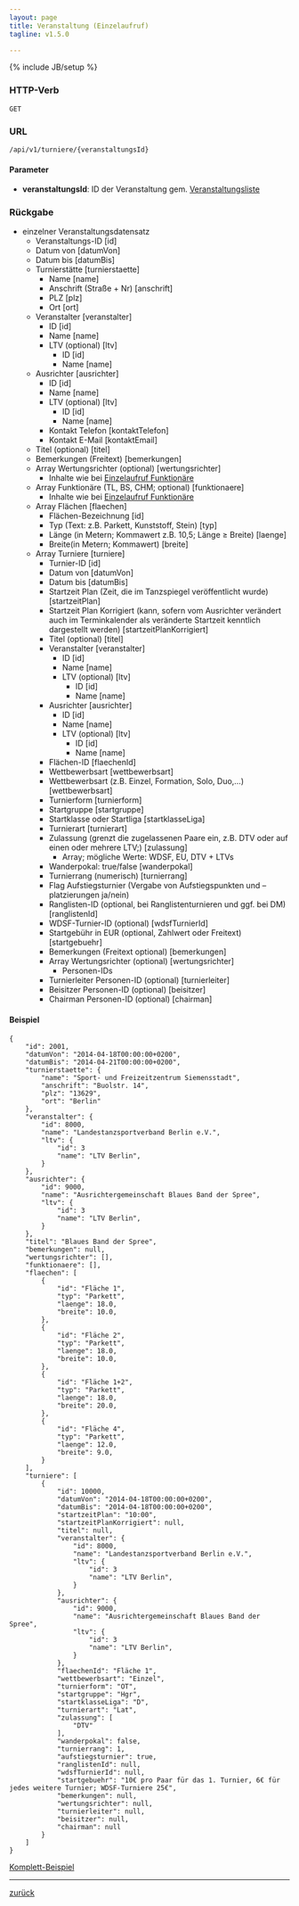 ```yaml
---
layout: page
title: Veranstaltung (Einzelaufruf)
tagline: v1.5.0

---
```

{% include JB/setup %}

### HTTP-Verb ###
	GET

### URL ###
	/api/v1/turniere/{veranstaltungsId}

#### Parameter ####

* **veranstaltungsId**: ID der Veranstaltung gem. [Veranstaltungsliste](veranstaltung_liste.html)

### Rückgabe ###
* einzelner Veranstaltungsdatensatz 
  * Veranstaltungs-ID [id]
  * Datum von [datumVon]
  * Datum bis [datumBis]
  * Turnierstätte [turnierstaette]
  	* Name [name]
  	* Anschrift (Straße + Nr) [anschrift]
  	* PLZ [plz]
  	* Ort [ort]
  * Veranstalter [veranstalter]
  	* ID [id]
  	* Name [name]
  	* LTV (optional) [ltv]
  	  * ID [id]
  	  * Name [name]
  * Ausrichter [ausrichter]
  	* ID [id]
  	* Name [name]
  	* LTV (optional) [ltv]
  	  * ID [id]
  	  * Name [name]
  	* Kontakt Telefon [kontaktTelefon]
  	* Kontakt E-Mail [kontaktEmail]
  * Titel (optional) [titel]
  * Bemerkungen (Freitext) [bemerkungen]
  * Array Wertungsrichter (optional) [wertungsrichter]
  	* Inhalte wie bei [Einzelaufruf Funktionäre](funktionaere_einzelaufruf.html)
  * Array Funktionäre (TL, BS, CHM; optional) [funktionaere]
    * Inhalte wie bei [Einzelaufruf Funktionäre](funktionaere_einzelaufruf.html)
  * Array Flächen [flaechen]
  	* Flächen-Bezeichnung [id]
  	* Typ (Text: z.B. Parkett, Kunststoff, Stein) [typ]
  	* Länge (in Metern; Kommawert z.B. 10,5; Länge ≥ Breite) [laenge]
  	* Breite(in Metern; Kommawert) [breite]
  * Array Turniere [turniere]
  	* Turnier-ID [id]
  	* Datum von [datumVon]
  	* Datum bis [datumBis]
  	* Startzeit Plan (Zeit, die im Tanzspiegel veröffentlicht wurde) [startzeitPlan]
  	* Startzeit Plan Korrigiert (kann, sofern vom Ausrichter verändert auch im Terminkalender als veränderte Startzeit kenntlich dargestellt werden) [startzeitPlanKorrigiert]
  	* Titel (optional) [titel]
  	* Veranstalter [veranstalter]
  	  * ID [id]
  	  * Name [name]
  	  * LTV (optional) [ltv]
  	  	* ID [id]
  	  	* Name [name]
  	* Ausrichter [ausrichter]
  	  * ID [id]
  	  * Name [name]
  	  * LTV (optional) [ltv]
  	  	* ID [id]
  	  	* Name [name]
  	 * Flächen-ID [flaechenId]
  	 * Wettbewerbsart [wettbewerbsart]
  	 * Wettbewerbsart (z.B. Einzel, Formation, Solo, Duo,…) [wettbewerbsart]
  	 * Turnierform [turnierform]
  	 * Startgruppe [startgruppe]
  	 * Startklasse oder Startliga [startklasseLiga]
  	 * Turnierart [turnierart]
  	 * Zulassung (grenzt die zugelassenen Paare ein, z.B. DTV oder auf einen oder mehrere LTV;) [zulassung]
  	   * Array; mögliche Werte: WDSF, EU, DTV + LTVs
  	 * Wanderpokal: true/false [wanderpokal]
  	 * Turnierrang (numerisch) [turnierrang]
  	 * Flag Aufstiegsturnier (Vergabe von Aufstiegspunkten und –platzierungen ja/nein)
  	 * Ranglisten-ID (optional, bei Ranglistenturnieren und ggf. bei DM) [ranglistenId]
  	 * WDSF-Turnier-ID (optional) [wdsfTurnierId]
  	 * Startgebühr in EUR (optional, Zahlwert oder Freitext) [startgebuehr]
  	 * Bemerkungen (Freitext optional) [bemerkungen]
  	 * Array Wertungsrichter (optional) [wertungsrichter]
  	   * Personen-IDs
  	 * Turnierleiter Personen-ID (optional) [turnierleiter]
  	 * Beisitzer Personen-ID (optional) [beisitzer]
  	 * Chairman Personen-ID (optional) [chairman]

#### Beispiel ####

<pre class="line-numbers"><code class="language-javascript">{
	"id": 2001,
	"datumVon": "2014-04-18T00:00:00+0200",
	"datumBis": "2014-04-21T00:00:00+0200",
	"turnierstaette": {
		"name": "Sport- und Freizeitzentrum Siemensstadt",
		"anschrift": "Buolstr. 14",
		"plz": "13629",
		"ort": "Berlin"
	},
	"veranstalter": {
		"id": 8000,
		"name": "Landestanzsportverband Berlin e.V.",
		"ltv": {
			"id": 3
			"name": "LTV Berlin",
		}
	},
	"ausrichter": {
		"id": 9000,
		"name": "Ausrichtergemeinschaft Blaues Band der Spree",
		"ltv": {
			"id": 3
			"name": "LTV Berlin",
		}
	},
	"titel": "Blaues Band der Spree",
	"bemerkungen": null,
	"wertungsrichter": [],
	"funktionaere": [],
	"flaechen": [
		{
			"id": "Fläche 1",
			"typ": "Parkett",
			"laenge": 18.0,
			"breite": 10.0,
		},
		{
			"id": "Fläche 2",
			"typ": "Parkett",
			"laenge": 18.0,
			"breite": 10.0,
		},
		{
			"id": "Fläche 1+2",
			"typ": "Parkett",
			"laenge": 18.0,
			"breite": 20.0,
		},
		{
			"id": "Fläche 4",
			"typ": "Parkett",
			"laenge": 12.0,
			"breite": 9.0,
		}
	],
	"turniere": [
		{
			"id": 10000,
			"datumVon": "2014-04-18T00:00:00+0200",
			"datumBis": "2014-04-18T00:00:00+0200",
			"startzeitPlan": "10:00",
			"startzeitPlanKorrigiert": null,
			"titel": null,
			"veranstalter": {
				"id": 8000,
				"name": "Landestanzsportverband Berlin e.V.",
				"ltv": {
					"id": 3
					"name": "LTV Berlin",
				}
			},
			"ausrichter": {
				"id": 9000,
				"name": "Ausrichtergemeinschaft Blaues Band der Spree",
				"ltv": {
					"id": 3
					"name": "LTV Berlin",
				}
			},
			"flaechenId": "Fläche 1",
			"wettbewerbsart": "Einzel",
			"turnierform": "OT",
			"startgruppe": "Hgr",
			"startklasseLiga": "D",
			"turnierart": "Lat",
			"zulassung": [
				"DTV"
			],
			"wanderpokal": false,
			"turnierrang": 1,
			"aufstiegsturnier": true,
			"ranglistenId": null,
			"wdsfTurnierId": null,
			"startgebuehr": "10€ pro Paar für das 1. Turnier, 6€ für jedes weitere Turnier; WDSF-Turniere 25€",
			"bemerkungen": null,
			"wertungsrichter": null,
			"turnierleiter": null,
			"beisitzer": null,
			"chairman": null
		}
	]
}</code></pre>

[Komplett-Beispiel](../../examples/turnierliste.json)

* * *

[zurück](javascript:history.go(-1))